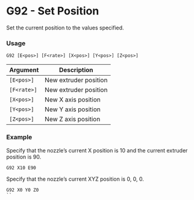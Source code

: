 <!--
Copyright (C) 2016,2017  Kevin O'Connor <kevin@koconnor.net>

This file may be distributed under the terms of the GNU GPLv3 license.

based on Marlin Firmware Documentation.
Copyright (C) 2016, 2017 MarlinFirmware [https://github.com/MarlinFirmware/Marlin]
-->

# G92 - Set Position

Set the current position to the values specified.


### Usage

``` G92 [E<pos>] [F<rate>] [X<pos>] [Y<pos>] [Z<pos>] ```

| Argument    | Description |
| ----------- | ----------- |
| `[E<pos>]`  | New extruder position |
| `[F<rate>]` | New extruder position |
| `[X<pos>]`  | New X axis position |
| `[Y<pos>]`  | New Y axis position |
| `[Z<pos>]`  | New Z axis position |


### Example

Specify that the nozzle’s current X position is 10 and the current extruder position is 90.

```
G92 X10 E90
```

Specify that the nozzle’s current XYZ position is 0, 0, 0.

```
G92 X0 Y0 Z0
`` 

